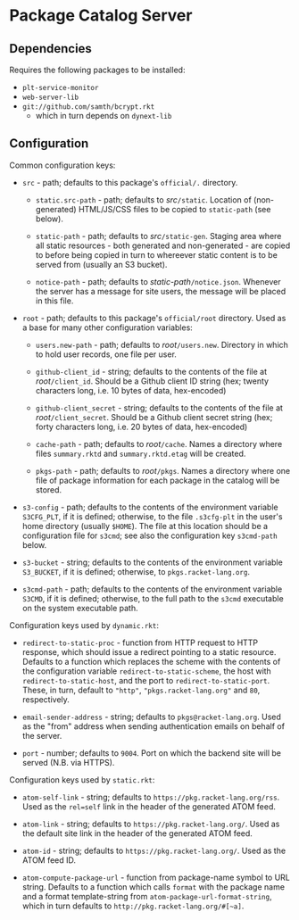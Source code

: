 # Package Catalog Server

## Dependencies

Requires the following packages to be installed:

 - `plt-service-monitor`
 - `web-server-lib`
 - `git://github.com/samth/bcrypt.rkt`
    - which in turn depends on `dynext-lib`

## Configuration

Common configuration keys:

 - `src` - path; defaults to this package's `official/.` directory.

	- `static.src-path` - path; defaults to *src*`/static`. Location
      of (non-generated) HTML/JS/CSS files to be copied to
      `static-path` (see below).

    - `static-path` - path; defaults to *src*`/static-gen`. Staging
	  area where all static resources - both generated and
	  non-generated - are copied to before being copied in turn to
	  whereever static content is to be served from (usually an S3
	  bucket).

    - `notice-path` - path; defaults to *static-path*`/notice.json`.
      Whenever the server has a message for site users, the message
      will be placed in this file.

 - `root` - path; defaults to this package's `official/root`
   directory. Used as a base for many other configuration variables:

    - `users.new-path` - path; defaults to *root*`/users.new`.
      Directory in which to hold user records, one file per user.

    - `github-client_id` - string; defaults to the contents of the
      file at *root*`/client_id`. Should be a Github client ID string
      (hex; twenty characters long, i.e. 10 bytes of data,
      hex-encoded)

    - `github-client_secret` - string; defaults to the contents of the
      file at *root*`/client_secret`. Should be a Github client secret
      string (hex; forty characters long, i.e. 20 bytes of data,
      hex-encoded)

    - `cache-path` - path; defaults to *root*`/cache`. Names a
      directory where files `summary.rktd` and `summary.rktd.etag`
      will be created.

	- `pkgs-path` - path; defaults to *root*`/pkgs`. Names a directory
      where one file of package information for each package in the
      catalog will be stored.

 - `s3-config` - path; defaults to the contents of the environment
   variable `S3CFG_PLT`, if it is defined; otherwise, to the file
   `.s3cfg-plt` in the user's home directory (usually `$HOME`). The
   file at this location should be a configuration file for `s3cmd`;
   see also the configuration key `s3cmd-path` below.

 - `s3-bucket` - string; defaults to the contents of the environment
   variable `S3_BUCKET`, if it is defined; otherwise, to
   `pkgs.racket-lang.org`.

 - `s3cmd-path` - path; defaults to the contents of the environment
   variable `S3CMD`, if it is defined; otherwise, to the full path to
   the `s3cmd` executable on the system executable path.

Configuration keys used by `dynamic.rkt`:

 - `redirect-to-static-proc` - function from HTTP request to HTTP
   response, which should issue a redirect pointing to a static
   resource. Defaults to a function which replaces the scheme with the
   contents of the configuration variable `redirect-to-static-scheme`,
   the host with `redirect-to-static-host`, and the port to
   `redirect-to-static-port`. These, in turn, default to `"http"`,
   `"pkgs.racket-lang.org"` and `80`, respectively.

 - `email-sender-address` - string; defaults to `pkgs@racket-lang.org`.
   Used as the "from" address when sending authentication emails on
   behalf of the server.

 - `port` - number; defaults to `9004`. Port on which the backend site
   will be served (N.B. via HTTPS).

Configuration keys used by `static.rkt`:

 - `atom-self-link` - string; defaults to
   `https://pkg.racket-lang.org/rss`. Used as the `rel=self` link in
   the header of the generated ATOM feed.

 - `atom-link` - string; defaults to `https://pkg.racket-lang.org/`.
   Used as the default site link in the header of the generated ATOM
   feed.

 - `atom-id` - string; defaults to `https://pkg.racket-lang.org/`.
   Used as the ATOM feed ID.

 - `atom-compute-package-url` - function from package-name symbol to
   URL string. Defaults to a function which calls `format` with the
   package name and a format template-string from
   `atom-package-url-format-string`, which in turn defaults to
   `http://pkg.racket-lang.org/#[~a]`.
